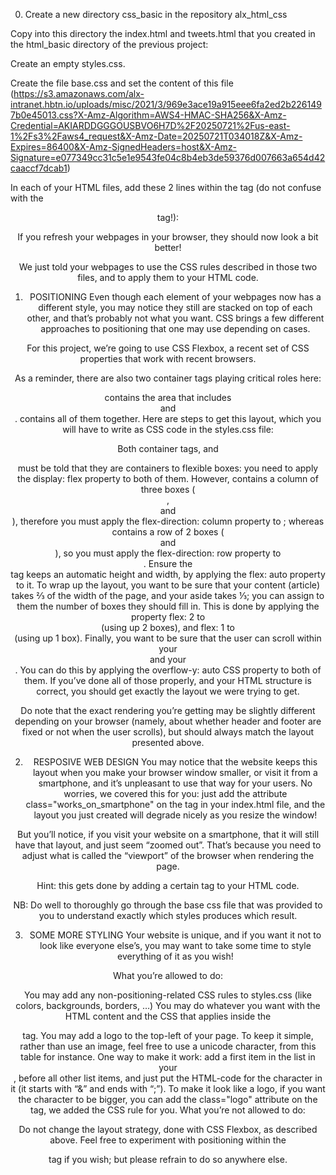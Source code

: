 0. Create a new directory css_basic in the repository alx_html_css

Copy into this directory the index.html and tweets.html that you created in the html_basic directory of the previous project:

Create an empty styles.css.

Create the file base.css and set the content of this file (https://s3.amazonaws.com/alx-intranet.hbtn.io/uploads/misc/2021/3/969e3ace19a915eee6fa2ed2b2261497b0e45013.css?X-Amz-Algorithm=AWS4-HMAC-SHA256&X-Amz-Credential=AKIARDDGGGOUSBVO6H7D%2F20250721%2Fus-east-1%2Fs3%2Faws4_request&X-Amz-Date=20250721T034018Z&X-Amz-Expires=86400&X-Amz-SignedHeaders=host&X-Amz-Signature=e077349cc31c5e1e9543fe04c8b4eb3de59376d007663a654d42caaccf7dcab1)

In each of your HTML files, add these 2 lines within the <head> tag (do not confuse with the <header> tag!):

<link href="base.css" rel="stylesheet">
<link href="styles.css" rel="stylesheet">

If you refresh your webpages in your browser, they should now look a bit better!

We just told your webpages to use the CSS rules described in those two files, and to apply them to your HTML code.


1. POSITIONING
Even though each element of your webpages now has a different style, you may notice they still are stacked on top of each other, and that’s probably not what you want. CSS brings a few different approaches to positioning that one may use depending on cases.

For this project, we’re going to use CSS Flexbox, a recent set of CSS properties that work with recent browsers.

As a reminder, there are also two container tags playing critical roles here:

<main> contains the area that includes <article> and <aside>.
<body> contains all of them together.
Here are steps to get this layout, which you will have to write as CSS code in the styles.css file:

Both container tags, <body> and <main> must be told that they are containers to flexible boxes: you need to apply the display: flex property to both of them.
However, <body> contains a column of three boxes (<header>, <main> and <footer>), therefore you must apply the flex-direction: column property to <body>; whereas <main> contains a row of 2 boxes (<article> and <aside>), so you must apply the flex-direction: row property to <main>.
Ensure the <main> tag keeps an automatic height and width, by applying the flex: auto property to it.
To wrap up the layout, you want to be sure that your content (article) takes ⅔ of the width of the page, and your aside takes ⅓; you can assign to them the number of boxes they should fill in. This is done by applying the property flex: 2 to <article> (using up 2 boxes), and flex: 1 to <aside> (using up 1 box).
Finally, you want to be sure that the user can scroll within your <article> and your <aside>. You can do this by applying the overflow-y: auto CSS property to both of them.
If you’ve done all of those properly, and your HTML structure is correct, you should get exactly the layout we were trying to get.

Do note that the exact rendering you’re getting may be slightly different depending on your browser (namely, about whether header and footer are fixed or not when the user scrolls), but should always match the layout presented above.


2. RESPOSIVE WEB DESIGN
You may notice that the website keeps this layout when you make your browser window smaller, or visit it from a smartphone, and it’s unpleasant to use that way for your users. No worries, we covered this for you: just add the attribute class="works_on_smartphone" on the <body> tag in your index.html file, and the layout you just created will degrade nicely as you resize the window!

But you’ll notice, if you visit your website on a smartphone, that it will still have that layout, and just seem “zoomed out”. That’s because you need to adjust what is called the “viewport” of the browser when rendering the page.

Hint: this gets done by adding a certain tag to your HTML code.

NB: Do well to thoroughly go through the base css file that was provided to you to understand exactly which styles produces which result.


3.  SOME MORE STYLING
Your website is unique, and if you want it not to look like everyone else’s, you may want to take some time to style everything of it as you wish!

What you’re allowed to do:

You may add any non-positioning-related CSS rules to styles.css (like colors, backgrounds, borders, …)
You may do whatever you want with the HTML content and the CSS that applies inside the <article> tag.
You may add a logo to the top-left of your page. To keep it simple, rather than use an image, feel free to use a unicode character, from this table for instance. One way to make it work: add a first item in the list in your <header>, before all other list items, and just put the HTML-code for the character in it (it starts with “&” and ends with “;”). To make it look like a logo, if you want the character to be bigger, you can add the class="logo" attribute on the
tag, we added the CSS rule for you.
What you’re not allowed to do:

Do not change the layout strategy, done with CSS Flexbox, as described above. Feel free to experiment with positioning within the <article> tag if you wish; but please refrain to do so anywhere else.